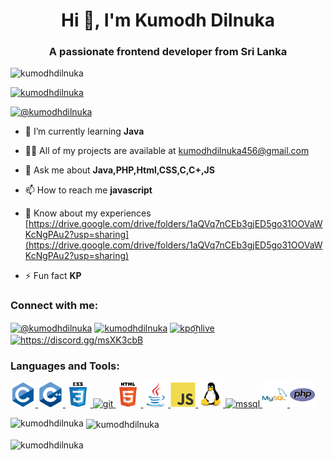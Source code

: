 <h1 align="center">Hi 👋, I'm Kumodh Dilnuka</h1>
<h3 align="center">A passionate frontend developer from Sri Lanka</h3>

<p align="left"> <img src="https://komarev.com/ghpvc/?username=kumodhdilnuka&label=Profile%20views&color=0e75b6&style=flat" alt="kumodhdilnuka" /> </p>

<p align="left"> <a href="https://github.com/ryo-ma/github-profile-trophy"><img src="https://github-profile-trophy.vercel.app/?username=kumodhdilnuka" alt="kumodhdilnuka" /></a> </p>

<p align="left"> <a href="https://twitter.com/@kumodhdilnuka" target="blank"><img src="https://img.shields.io/twitter/follow/@kumodhdilnuka?logo=twitter&style=for-the-badge" alt="@kumodhdilnuka" /></a> </p>

- 🌱 I’m currently learning **Java**

- 👨‍💻 All of my projects are available at [kumodhdilnuka456@gmail.com](kumodhdilnuka456@gmail.com)

- 💬 Ask me about **Java,PHP,Html,CSS,C,C+,JS**

- 📫 How to reach me **javascript**

- 📄 Know about my experiences [https://drive.google.com/drive/folders/1aQVq7nCEb3gjED5go31OOVaWKcNgPAu2?usp=sharing](https://drive.google.com/drive/folders/1aQVq7nCEb3gjED5go31OOVaWKcNgPAu2?usp=sharing)

- ⚡ Fun fact **KP**

<h3 align="left">Connect with me:</h3>
<p align="left">
<a href="https://twitter.com/@kumodhdilnuka" target="blank"><img align="center" src="https://raw.githubusercontent.com/rahuldkjain/github-profile-readme-generator/master/src/images/icons/Social/twitter.svg" alt="@kumodhdilnuka" height="30" width="40" /></a>
<a href="https://instagram.com/kumodhdilnuka" target="blank"><img align="center" src="https://raw.githubusercontent.com/rahuldkjain/github-profile-readme-generator/master/src/images/icons/Social/instagram.svg" alt="kumodhdilnuka" height="30" width="40" /></a>
<a href="https://www.youtube.com/c/kpo͜͡nlive" target="blank"><img align="center" src="https://raw.githubusercontent.com/rahuldkjain/github-profile-readme-generator/master/src/images/icons/Social/youtube.svg" alt="kpo͜͡nlive" height="30" width="40" /></a>
<a href="https://discord.gg/https://discord.gg/msXK3cbB" target="blank"><img align="center" src="https://raw.githubusercontent.com/rahuldkjain/github-profile-readme-generator/master/src/images/icons/Social/discord.svg" alt="https://discord.gg/msXK3cbB" height="30" width="40" /></a>
</p>

<h3 align="left">Languages and Tools:</h3>
<p align="left"> <a href="https://www.cprogramming.com/" target="_blank" rel="noreferrer"> <img src="https://raw.githubusercontent.com/devicons/devicon/master/icons/c/c-original.svg" alt="c" width="40" height="40"/> </a> <a href="https://www.w3schools.com/cpp/" target="_blank" rel="noreferrer"> <img src="https://raw.githubusercontent.com/devicons/devicon/master/icons/cplusplus/cplusplus-original.svg" alt="cplusplus" width="40" height="40"/> </a> <a href="https://www.w3schools.com/css/" target="_blank" rel="noreferrer"> <img src="https://raw.githubusercontent.com/devicons/devicon/master/icons/css3/css3-original-wordmark.svg" alt="css3" width="40" height="40"/> </a> <a href="https://git-scm.com/" target="_blank" rel="noreferrer"> <img src="https://www.vectorlogo.zone/logos/git-scm/git-scm-icon.svg" alt="git" width="40" height="40"/> </a> <a href="https://www.w3.org/html/" target="_blank" rel="noreferrer"> <img src="https://raw.githubusercontent.com/devicons/devicon/master/icons/html5/html5-original-wordmark.svg" alt="html5" width="40" height="40"/> </a> <a href="https://www.java.com" target="_blank" rel="noreferrer"> <img src="https://raw.githubusercontent.com/devicons/devicon/master/icons/java/java-original.svg" alt="java" width="40" height="40"/> </a> <a href="https://developer.mozilla.org/en-US/docs/Web/JavaScript" target="_blank" rel="noreferrer"> <img src="https://raw.githubusercontent.com/devicons/devicon/master/icons/javascript/javascript-original.svg" alt="javascript" width="40" height="40"/> </a> <a href="https://www.linux.org/" target="_blank" rel="noreferrer"> <img src="https://raw.githubusercontent.com/devicons/devicon/master/icons/linux/linux-original.svg" alt="linux" width="40" height="40"/> </a> <a href="https://www.microsoft.com/en-us/sql-server" target="_blank" rel="noreferrer"> <img src="https://www.svgrepo.com/show/303229/microsoft-sql-server-logo.svg" alt="mssql" width="40" height="40"/> </a> <a href="https://www.mysql.com/" target="_blank" rel="noreferrer"> <img src="https://raw.githubusercontent.com/devicons/devicon/master/icons/mysql/mysql-original-wordmark.svg" alt="mysql" width="40" height="40"/> </a> <a href="https://www.php.net" target="_blank" rel="noreferrer"> <img src="https://raw.githubusercontent.com/devicons/devicon/master/icons/php/php-original.svg" alt="php" width="40" height="40"/> </a> </p>

<p><img align="left" src="https://github-readme-stats.vercel.app/api/top-langs?username=kumodhdilnuka&show_icons=true&locale=en&layout=compact" alt="kumodhdilnuka" /></p>

<p>&nbsp;<img align="center" src="https://github-readme-stats.vercel.app/api?username=kumodhdilnuka&show_icons=true&locale=en" alt="kumodhdilnuka" /></p>

<p><img align="center" src="https://github-readme-streak-stats.herokuapp.com/?user=kumodhdilnuka&" alt="kumodhdilnuka" /></p>
